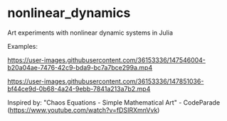 # nonlinear_dynamics
Art experiments with nonlinear dynamic systems in Julia

Examples:

https://user-images.githubusercontent.com/36153336/147546004-b20a04ae-7476-42c9-bda9-bc7a7bce299a.mp4

https://user-images.githubusercontent.com/36153336/147851036-bf44ce9d-0b68-4a24-9ebb-7841a213a7b2.mp4



Inspired by: "Chaos Equations - Simple Mathematical Art" - CodeParade
(https://www.youtube.com/watch?v=fDSIRXmnVvk)
